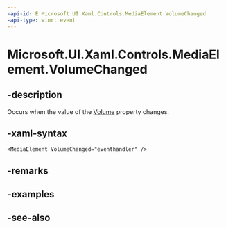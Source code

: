 ```yaml
---
-api-id: E:Microsoft.UI.Xaml.Controls.MediaElement.VolumeChanged
-api-type: winrt event
---
```


<!-- Event syntax
public event Windows.UI.Xaml.RoutedEventHandler VolumeChanged
-->

# Microsoft.UI.Xaml.Controls.MediaElement.VolumeChanged

## -description
Occurs when the value of the [Volume](mediaelement_volume.md) property changes.

## -xaml-syntax
```xaml
<MediaElement VolumeChanged="eventhandler" />
```


## -remarks

## -examples

## -see-also
